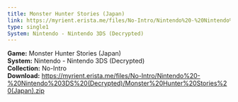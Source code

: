 ```yaml
---
title: Monster Hunter Stories (Japan)
link: https://myrient.erista.me/files/No-Intro/Nintendo%20-%20Nintendo%203DS%20(Decrypted)/Monster%20Hunter%20Stories%20(Japan).zip
type: single1
System: Nintendo - Nintendo 3DS (Decrypted)
---
```

<b>Game:</b> Monster Hunter Stories (Japan)<br>
<b>System:</b> Nintendo - Nintendo 3DS (Decrypted)<br>
<b>Collection:</b> No-Intro<br>
<b>Download:</b> https://myrient.erista.me/files/No-Intro/Nintendo%20-%20Nintendo%203DS%20(Decrypted)/Monster%20Hunter%20Stories%20(Japan).zip